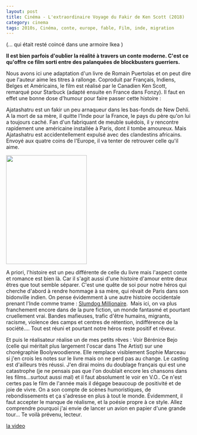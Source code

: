 ```yaml
---
layout: post
title: Cinéma - L'extraordinaire Voyage du Fakir de Ken Scott (2018)
category: cinema
tags: 2010s, Cinéma, conte, europe, fable, Film, inde, migration
---
```

(... qui était resté coincé dans une armoire Ikea )

**Il est bien parfois d'oublier la réalité à travers un conte moderne. C'est ce qu'offre ce film sorti entre des palanquées de blockbusters guerriers.**

Nous avons ici une adaptation d'un livre de Romain Puertolas et on peut dire que l'auteur aime les titres à rallonge. Coproduit par Français, Indiens, Belges et Américains, le film est réalisé par le Canadien Ken Scott, remarqué pour Starbuck (adapté ensuite en France dans Fonzy). Il faut en effet une bonne dose d'humour pour faire passer cette histoire :

Ajatashatru est un fakir un peu arnaqueur dans les bas-fonds de New Dehli. A la mort de sa mère, il quitte l'Inde pour la France, le pays du père qu'on lui a toujours caché. Fan d'un fabriquant de meuble suèdois, il y rencontre rapidement une américaine installée à Paris, dont il tombe amoureux. Mais Ajatashatru est accidentellement expulsé avec des clandestins africains. Envoyé aux quatre coins de l'Europe, il va tenter de retrouver celle qu'il aime.

<img class="alignleft size-full wp-image-23264" src="https://cheziceman.files.wordpress.com/2018/06/the_extraordinary_journey_of_the_fakir.jpg" alt="" width="220" height="297" />

A priori, l'histoire est un peu différente de celle du livre mais l'aspect conte et romance est bien là. Car il s'agit aussi d'une histoire d'amour entre deux êtres que tout semble séparer. C'est une quête de soi pour notre héros qui cherche d'abord à rendre hommage à sa mère, qui rêvait de Paris dans son bidonville indien. On pense évidemment à une autre histoire occidentale prenant l'Inde comme trame : <a href="https://fr.wikipedia.org/wiki/Slumdog_Millionaire">Slumdog Millionaire</a>.  Mais ici, on va plus franchement encore dans de la pure fiction, un monde fantasmé et pourtant cruellement vrai. Bandes mafieuses, trafic d'être humains, migrants, racisme, violence des camps et centres de rétention, indifférence de la société.... Tout est réuni et pourtant notre héros reste positif et rêveur.

Et puis le réalisateur réalise un de mes petits rêves : Voir Bérénice Bejo (celle qui méritait plus largement l'oscar dans The Artist) sur une chorégraphie Boolywoodienne. Elle remplace visiblement Sophie Marceau si j'en crois les notes sur le livre mais on ne perd pas au change. Le casting est d'ailleurs très réussi. J'en dirai moins du doublage français qui est une catastrophe (je ne pensais pas que l'on doublait encore les chansons dans les films...surtout aussi mal) et il faut absolument le voir en V.O.. Ce n'est certes pas le film de l'année mais il dégage beaucoup de positivité et de joie de vivre. On a son compte de scènes humoristiques, de rebondissements et ça s'adresse en plus à tout le monde. Évidemment, il faut accepter le manque de réalisme, et la poésie propre à ce style. Allez comprendre pourquoi j'ai envie de lancer un avion en papier d'une grande tour... Te voilà prévenu, lecteur.

[la video](https://www.youtube.com/watch?v=z5CZkWxzGa8)
